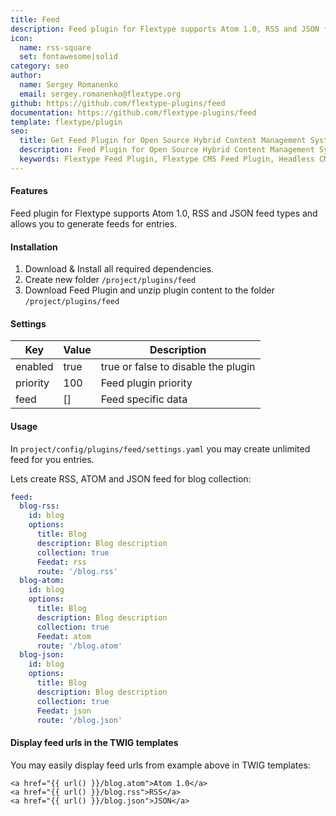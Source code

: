 ```yaml
---
title: Feed
description: Feed plugin for Flextype supports Atom 1.0, RSS and JSON feed types and allows you to generate feeds for entries.
icon:
  name: rss-square
  set: fontawesome|solid
category: seo
author:
  name: Sergey Romanenko
  email: sergey.romanenko@flextype.org
github: https://github.com/flextype-plugins/feed
documentation: https://github.com/flextype-plugins/feed
template: flextype/plugin
seo:
  title: Get Feed Plugin for Open Source Hybrid Content Management System
  description: Feed Plugin for Open Source Hybrid Content Management System supports Atom 1.0, RSS and JSON feed types and allows you to generate feeds
  keywords: Flextype Feed Plugin, Flextype CMS Feed Plugin, Headless CMS Feed Plugin, Download Flat File CMS Feed Plugin, Download Flat File Content Management System Feed Plugin, Download PHP CMS Feed Plugin, Feed Plugin, Plugin, Feed, Content, Management, System, PHP, CMS
---
```


#### Features

Feed plugin for Flextype supports Atom 1.0, RSS and JSON feed types and allows you to generate feeds for entries.

#### Installation

1. Download & Install all required dependencies.
2. Create new folder `/project/plugins/feed`
3. Download Feed Plugin and unzip plugin content to the folder `/project/plugins/feed`

#### Settings

| Key | Value | Description |
|---|---|---|
| enabled | true | true or false to disable the plugin |
| priority | 100 | Feed plugin priority |
| feed | [] | Feed specific data |

#### Usage

In `project/config/plugins/feed/settings.yaml` you may create unlimited feed for you entries.

Lets create RSS, ATOM and JSON feed for blog collection:

```yaml
feed:
  blog-rss:
    id: blog
    options:
      title: Blog
      description: Blog description
      collection: true
      Feedat: rss
      route: '/blog.rss'
  blog-atom:
    id: blog
    options:
      title: Blog
      description: Blog description
      collection: true
      Feedat: atom
      route: '/blog.atom'
  blog-json:
    id: blog
    options:
      title: Blog
      description: Blog description
      collection: true
      Feedat: json
      route: '/blog.json'
```

#### Display feed urls in the TWIG templates

You may easily display feed urls from example above in TWIG templates:

```twig
<a href="{{ url() }}/blog.atom">Atom 1.0</a>
<a href="{{ url() }}/blog.rss">RSS</a>
<a href="{{ url() }}/blog.json">JSON</a>
```
